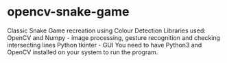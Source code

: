 # opencv-snake-game
Classic Snake Game recreation using Colour Detection
Libraries used:
OpenCV and Numpy - image processing, gesture recognition and checking intersecting lines
Python tkinter - GUI 
You need to have Python3 and OpenCV installed on your system to run the program.
